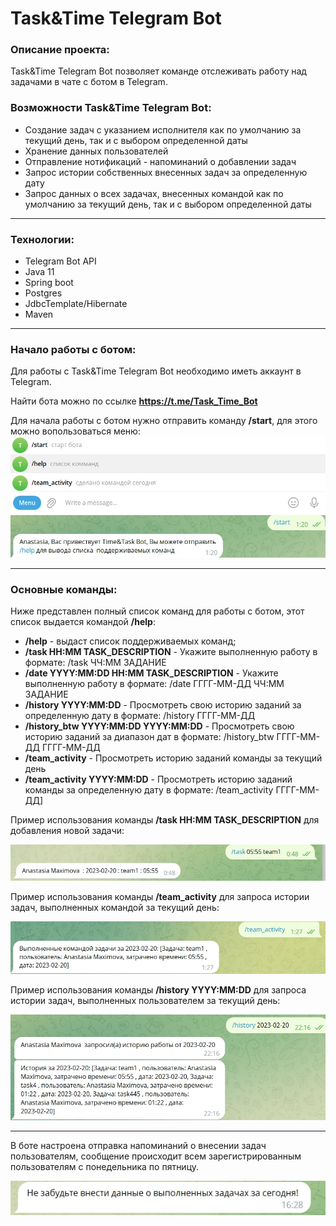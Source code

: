 # Task&Time Telegram Bot 

### Описание проекта:
Task&Time Telegram Bot позволяет команде отслеживать работу над задачами в чате с ботом в Telegram.
### Возможности Task&Time Telegram Bot: 

  + Создание задач с указанием исполнителя как по умолчанию за текущий день, так и с выбором определенной даты
  + Хранение данных пользователей
  + Отправление нотификаций - напоминаний о добавлении задач
  + Запрос истории собственных внесенных задач за определенную дату
  + Запрос данных о всех задачах, внесенных командой как по умолчанию за текущий день, так и с выбором определенной даты


***
### Технологии:
 + Telegram Bot API
 + Java 11
 + Spring boot
 + Postgres
 + JdbcTemplate/Hibernate
 + Maven

***
### Начало работы с ботом:
Для работы с  Task&Time Telegram Bot необходимо иметь аккаунт в Telegram.

Найти бота можно по ссылке **https://t.me/Task_Time_Bot**

Для начала работы с ботом нужно отправить команду **/start**, для этого можно вопользоваться меню:
![menu](/bot-menu.jpg "Меню бота")
![menu](/start.jpg "Меню бота")
***

### Основные команды:
Ниже представлен полный список команд для работы с ботом, этот список выдается командой **/help**: 
* **/help** - выдаст список поддерживаемых команд; 
* **/task HH:MM TASK_DESCRIPTION** - Укажите выполненную работу в формате: /task ЧЧ:MM ЗАДАНИЕ 
* **/date YYYY:MM:DD HH:MM TASK_DESCRIPTION** - Укажите выполненную работу в формате: /date ГГГГ-ММ-ДД ЧЧ:MM ЗАДАНИЕ 
* **/history YYYY:MM:DD** - Просмотреть свою историю заданий за определенную дату в формате: /history ГГГГ-ММ-ДД 
* **/history_btw YYYY:MM:DD YYYY:MM:DD** - Просмотреть свою историю заданий за диапазон дат в формате: /history_btw ГГГГ-ММ-ДД ГГГГ-ММ-ДД
* **/team_activity** - Просмотреть историю заданий команды за текущий день 
* **/team_activity YYYY:MM:DD** - Просмотреть историю заданий команды за определенную дату в формате: /team_activity ГГГГ-ММ-ДД]

Пример использования команды **/task HH:MM TASK_DESCRIPTION** для добавления новой задачи:

![task](/task.jpg "новое задание")


Пример использования команды **/team_activity** для запроса истории задач, выполненных командой за текущий день:

![team](/team.jpg "активность команды")

Пример использования команды **/history YYYY:MM:DD** для запроса истории задач, выполненных пользователем за текущий день:

![history](/history.jpg "история")

***
В боте настроена отправка напоминаний о внесении задач пользователям, сообщение происходит всем зарегистрированным пользователям с понедельника по пятницу. 

![notification](/notification.jpg "напоминание")
